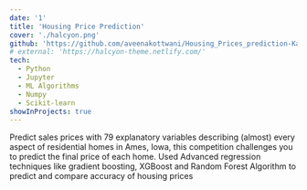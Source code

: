 ```yaml
---
date: '1'
title: 'Housing Price Prediction'
cover: './halcyon.png'
github: 'https://github.com/aveenakottwani/Housing_Prices_prediction-Kaggle-Competition'
# external: 'https://halcyon-theme.netlify.com/'
tech:
  - Python
  - Jupyter
  - ML Algorithms
  - Numpy
  - Scikit-learn
showInProjects: true
---
```


Predict sales prices with 79 explanatory variables describing (almost) every aspect of residential homes in Ames, Iowa, this competition challenges you to predict the final price of each home. Used Advanced regression techniques like gradient boosting, XGBoost and Random Forest Algorithm to predict and compare accuracy of housing prices
